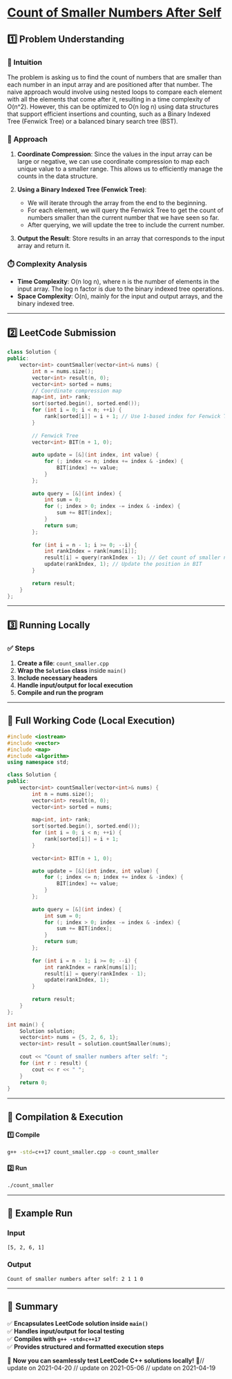 # **[Count of Smaller Numbers After Self](https://leetcode.com/problems/count-of-smaller-numbers-after-self/description/)**  

## **1️⃣ Problem Understanding**  
### **📌 Intuition**  
The problem is asking us to find the count of numbers that are smaller than each number in an input array and are positioned after that number. The naive approach would involve using nested loops to compare each element with all the elements that come after it, resulting in a time complexity of O(n^2). However, this can be optimized to O(n log n) using data structures that support efficient insertions and counting, such as a Binary Indexed Tree (Fenwick Tree) or a balanced binary search tree (BST).

### **🚀 Approach**  
1. **Coordinate Compression**: Since the values in the input array can be large or negative, we can use coordinate compression to map each unique value to a smaller range. This allows us to efficiently manage the counts in the data structure.
  
2. **Using a Binary Indexed Tree (Fenwick Tree)**: 
   - We will iterate through the array from the end to the beginning.
   - For each element, we will query the Fenwick Tree to get the count of numbers smaller than the current number that we have seen so far. 
   - After querying, we will update the tree to include the current number.

3. **Output the Result**: Store results in an array that corresponds to the input array and return it.

### **⏱️ Complexity Analysis**  
- **Time Complexity**: O(n log n), where n is the number of elements in the input array. The log n factor is due to the binary indexed tree operations.
- **Space Complexity**: O(n), mainly for the input and output arrays, and the binary indexed tree.

---  

## **2️⃣ LeetCode Submission**  
```cpp
class Solution {
public:
    vector<int> countSmaller(vector<int>& nums) {
        int n = nums.size();
        vector<int> result(n, 0);
        vector<int> sorted = nums;
        // Coordinate compression map
        map<int, int> rank;
        sort(sorted.begin(), sorted.end());
        for (int i = 0; i < n; ++i) {
            rank[sorted[i]] = i + 1; // Use 1-based index for Fenwick Tree
        }
        
        // Fenwick Tree
        vector<int> BIT(n + 1, 0);
        
        auto update = [&](int index, int value) {
            for (; index <= n; index += index & -index) {
                BIT[index] += value;
            }
        };
        
        auto query = [&](int index) {
            int sum = 0;
            for (; index > 0; index -= index & -index) {
                sum += BIT[index];
            }
            return sum;
        };
        
        for (int i = n - 1; i >= 0; --i) {
            int rankIndex = rank[nums[i]];
            result[i] = query(rankIndex - 1); // Get count of smaller numbers
            update(rankIndex, 1); // Update the position in BIT
        }
        
        return result;
    }
};  
```  

---  

## **3️⃣ Running Locally**  
### **✅ Steps**  
1. **Create a file**: `count_smaller.cpp`  
2. **Wrap the `Solution` class** inside `main()`  
3. **Include necessary headers**  
4. **Handle input/output for local execution**  
5. **Compile and run the program**  

---  

## **📝 Full Working Code (Local Execution)**  
```cpp
#include <iostream>
#include <vector>
#include <map>
#include <algorithm>
using namespace std;

class Solution {
public:
    vector<int> countSmaller(vector<int>& nums) {
        int n = nums.size();
        vector<int> result(n, 0);
        vector<int> sorted = nums;
        
        map<int, int> rank;
        sort(sorted.begin(), sorted.end());
        for (int i = 0; i < n; ++i) {
            rank[sorted[i]] = i + 1; 
        }
        
        vector<int> BIT(n + 1, 0);

        auto update = [&](int index, int value) {
            for (; index <= n; index += index & -index) {
                BIT[index] += value;
            }
        };
        
        auto query = [&](int index) {
            int sum = 0;
            for (; index > 0; index -= index & -index) {
                sum += BIT[index];
            }
            return sum;
        };
        
        for (int i = n - 1; i >= 0; --i) {
            int rankIndex = rank[nums[i]];
            result[i] = query(rankIndex - 1); 
            update(rankIndex, 1); 
        }
        
        return result;
    }
};

int main() {
    Solution solution;
    vector<int> nums = {5, 2, 6, 1};
    vector<int> result = solution.countSmaller(nums);
    
    cout << "Count of smaller numbers after self: ";
    for (int r : result) {
        cout << r << " ";
    }
    return 0;
}  
```  

---  

## **🔧 Compilation & Execution**  
#### **1️⃣ Compile**  
```bash
g++ -std=c++17 count_smaller.cpp -o count_smaller
```  

#### **2️⃣ Run**  
```bash
./count_smaller
```  

---  

## **🎯 Example Run**  
### **Input**  
```
[5, 2, 6, 1]
```  
### **Output**  
```
Count of smaller numbers after self: 2 1 1 0 
```  

---  

## **📌 Summary**  
✅ **Encapsulates LeetCode solution inside `main()`**  
✅ **Handles input/output for local testing**  
✅ **Compiles with `g++ -std=c++17`**  
✅ **Provides structured and formatted execution steps**  

🚀 **Now you can seamlessly test LeetCode C++ solutions locally!** 🚀// update on 2021-04-20
// update on 2021-05-06
// update on 2021-04-19
